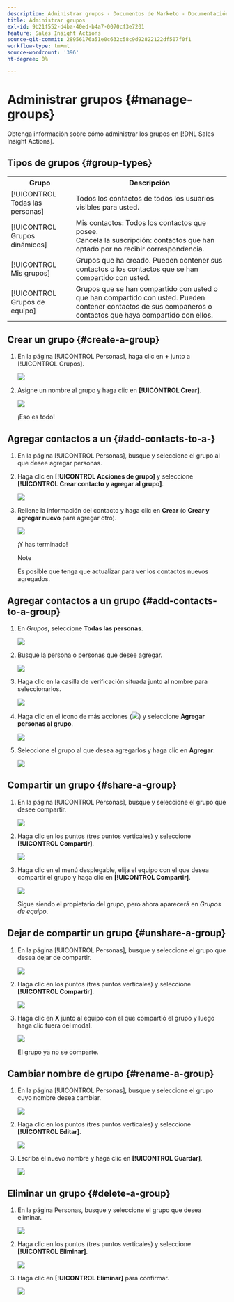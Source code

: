 ```yaml
---
description: Administrar grupos - Documentos de Marketo - Documentación del producto
title: Administrar grupos
exl-id: 9b21f552-d4ba-40ed-b4a7-0070cf3e7201
feature: Sales Insight Actions
source-git-commit: 28956176a51e0c632c58c9d92822122df507f0f1
workflow-type: tm+mt
source-wordcount: '396'
ht-degree: 0%

---
```


# Administrar grupos {#manage-groups}

Obtenga información sobre cómo administrar los grupos en [!DNL Sales Insight Actions].

## Tipos de grupos {#group-types}

<table>
 <colgroup>
  <col>
  <col>
 </colgroup>
 <tbody>
  <tr>
   <th>Grupo</th>
   <th>Descripción</th>
  </tr>
  <tr>
   <td>[!UICONTROL Todas las personas]</td>
   <td>Todos los contactos de todos los usuarios visibles para usted.</td>
  </tr>
  <tr>
   <td>[!UICONTROL Grupos dinámicos]</td>
   <td>Mis contactos: Todos los contactos que posee.<br>Cancela la suscripción: contactos que han optado por no recibir correspondencia.</td>
  </tr>
  <tr>
   <td>[!UICONTROL Mis grupos]</td>
   <td>Grupos que ha creado. Pueden contener sus contactos o los contactos que se han compartido con usted.</td>
  </tr>
  <tr>
   <td>[!UICONTROL Grupos de equipo]</td>
   <td>Grupos que se han compartido con usted o que han compartido con usted. Pueden contener contactos de sus compañeros o contactos que haya compartido con ellos.</td>
  </tr>
 </tbody>
</table>

## Crear un grupo {#create-a-group}

1. En la página [!UICONTROL Personas], haga clic en **+** junto a [!UICONTROL Grupos].

   ![](assets/manage-groups-1.png)

1. Asigne un nombre al grupo y haga clic en **[!UICONTROL Crear]**.

   ![](assets/manage-groups-2.png)

   ¡Eso es todo!

## Agregar contactos a un {#add-contacts-to-a-}

1. En la página [!UICONTROL Personas], busque y seleccione el grupo al que desee agregar personas.



1. Haga clic en **[!UICONTROL Acciones de grupo]** y seleccione **[!UICONTROL Crear contacto y agregar al grupo]**.

   ![](assets/manage-groups-4.png)

1. Rellene la información del contacto y haga clic en **Crear** (o **Crear y agregar nuevo** para agregar otro).

   ![](assets/manage-groups-5.png)

   ¡Y has terminado!

   >[!NOTE]
   >
   >Es posible que tenga que actualizar para ver los contactos nuevos agregados.

## Agregar contactos a un grupo {#add-contacts-to-a-group}

1. En _Grupos_, seleccione **Todas las personas**.

   ![](assets/manage-groups-3.png)

1. Busque la persona o personas que desee agregar.

   ![](assets/manage-groups-4.png)

1. Haga clic en la casilla de verificación situada junto al nombre para seleccionarlos.

   ![](assets/manage-groups-5.png)

1. Haga clic en el icono de más acciones (![](assets/icon-more-actions.png)) y seleccione **Agregar personas al grupo**.

   ![](assets/manage-groups-6.png)

1. Seleccione el grupo al que desea agregarlos y haga clic en **Agregar**.

   ![](assets/manage-groups-7.png)


## Compartir un grupo {#share-a-group}

1. En la página [!UICONTROL Personas], busque y seleccione el grupo que desee compartir.

   ![](assets/manage-groups-8.png)

1. Haga clic en los puntos (tres puntos verticales) y seleccione **[!UICONTROL Compartir]**.

   ![](assets/manage-groups-9.png)

1. Haga clic en el menú desplegable, elija el equipo con el que desea compartir el grupo y haga clic en **[!UICONTROL Compartir]**.

   ![](assets/manage-groups-10.png)

   Sigue siendo el propietario del grupo, pero ahora aparecerá en _Grupos de equipo_.

## Dejar de compartir un grupo {#unshare-a-group}

1. En la página [!UICONTROL Personas], busque y seleccione el grupo que desea dejar de compartir.

   ![](assets/manage-groups-11.png)

1. Haga clic en los puntos (tres puntos verticales) y seleccione **[!UICONTROL Compartir]**.

   ![](assets/manage-groups-12.png)

1. Haga clic en **X** junto al equipo con el que compartió el grupo y luego haga clic fuera del modal.

   ![](assets/manage-groups-13.png)

   El grupo ya no se comparte.

## Cambiar nombre de grupo {#rename-a-group}

1. En la página [!UICONTROL Personas], busque y seleccione el grupo cuyo nombre desea cambiar.

   ![](assets/manage-groups-14.png)

1. Haga clic en los puntos (tres puntos verticales) y seleccione **[!UICONTROL Editar]**.

   ![](assets/manage-groups-15.png)

1. Escriba el nuevo nombre y haga clic en **[!UICONTROL Guardar]**.

   ![](assets/manage-groups-16.png)

## Eliminar un grupo {#delete-a-group}

1. En la página Personas, busque y seleccione el grupo que desea eliminar.

   ![](assets/manage-groups-17.png)

1. Haga clic en los puntos (tres puntos verticales) y seleccione **[!UICONTROL Eliminar]**.

   ![](assets/manage-groups-18.png)

1. Haga clic en **[!UICONTROL Eliminar]** para confirmar.

   ![](assets/manage-groups-19.png)
